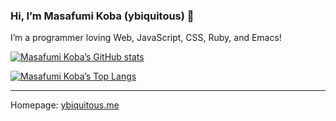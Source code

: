 ### Hi, I’m Masafumi Koba (ybiquitous) 👋

I’m a programmer loving Web, JavaScript, CSS, Ruby, and Emacs!

[![Masafumi Koba’s GitHub stats](https://github-readme-stats.vercel.app/api?username=ybiquitous&theme=tokyonight)](https://github.com/anuraghazra/github-readme-stats)

[![Masafumi Koba’s Top Langs](https://github-readme-stats.vercel.app/api/top-langs/?username=ybiquitous&theme=tokyonight&layout=compact)](https://github.com/anuraghazra/github-readme-stats)

---

Homepage: [ybiquitous.me](https://ybiquitous.me/)

